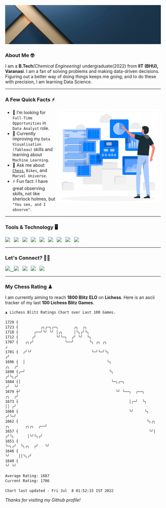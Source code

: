   <img src= "https://github.com/Laxman-Lakhan/Laxman-Lakhan/blob/master/Assets/Header.gif">

### About Me 🤓

I am a **B.Tech**_(Chemical Engineering)_ undergraduate(2022) from **IIT (BHU), Varanasi**. I am a fan of solving problems and making data-driven decisions. Figuring out a better way of doing things keeps me going; and to do these with precision, I am learning Data Science.

---

### A Few Quick Facts ⚡️
<img align="right" alt="Coding" width="340" src="https://github.com/Laxman-Lakhan/Laxman-Lakhan/blob/master/Assets/Data_Vector.jpg">   

- 🤝 I’m looking for `Full-Time Opportunities` in `Data Analyst` role.
- 📖 Currently improving my `Data Visualisation (Tableau)` skills and learning about `Machine Learning`.
- 💬 Ask me about [`Chess`](https://lichess.org/@/YourKingIsInDanger), `Bikes`, and `Marvel Universe`.
- ⚡️ Fun fact: I have great observing skills, not like sherlock holmes, but `"You see, and I observe"`.

---
### Tools & Technology 🖥

<img src="https://img.shields.io/badge/Python-white?logo=Python&logoColor=ColorName&style=ShieldStyle" /> &nbsp;
<img src="https://img.shields.io/badge/MySQL-white?logo=MySQL&logoColor=ColorName&style=ShieldStyle" /> &nbsp;
<img src="https://img.shields.io/badge/Tableau-white?logo=Tableau&logoColor=ColorName&style=ShieldStyle" /> &nbsp;
<img src="https://img.shields.io/badge/Advance Excel-white?logo=Microsoft+Excel&logoColor=196F3D&style=ShieldStyle" /> &nbsp;
<img src="https://img.shields.io/badge/Google Analytics-white?logo=Google+Analytics&logoColor=ColorName&style=ShieldStyle" /> &nbsp;
<img src="https://img.shields.io/badge/Jupyter-white?logo=Jupyter&logoColor=ColorName&style=ShieldStyle" /> &nbsp;
<img src="https://img.shields.io/badge/pandas-white?logo=Pandas&logoColor=000080&style=ShieldStyle" /> &nbsp;
<img src="https://img.shields.io/badge/numpy-white?logo=Numpy&logoColor=85C1E9&style=ShieldStyle" /> &nbsp;
<img src="https://img.shields.io/badge/scikit learn-white?logo=Scikit+Learn&logoColor=ColorName&style=ShieldStyle" /> &nbsp;



---

### Let's Connect? 🫳🏻

<a href="mailto:laxmansingh.lakhan@gmail.com"> <img src="https://img.icons8.com/fluent/48/000000/gmail.png" width="3.5%"/> &nbsp;
[<img src="https://img.icons8.com/color/48/000000/linkedin.png" width="3.5%"/>](https://www.linkedin.com/in/laxman-lakhan/)  &nbsp;
[<img src="https://img.icons8.com/fluent/48/000000/facebook-new.png" width="3.5%"/>](https://www.facebook.com/s.laxmanlakhan/)  &nbsp;
[<img src="https://img.icons8.com/fluent/48/000000/instagram-new.png" width="3.5%"/>](https://www.instagram.com/laxman.lakhan/)  &nbsp;
[<img src="https://img.icons8.com/color/48/000000/twitter.png" width="3.5%"/>](https://twitter.com/laxman__lakhan)  &nbsp;

 ---
  
### My Chess Rating ♟
  
I am currently aiming to reach **1800 Blitz ELO** on **Lichess**. Here is an ascii tracker of my last **100 Lichess Blitz Games**.

  ```
  ♟︎ 𝙻𝚒𝚌𝚑𝚎𝚜𝚜 𝙱𝚕𝚒𝚝𝚣 𝚁𝚊𝚝𝚒𝚗𝚐𝚜 𝙲𝚑𝚊𝚛𝚝 𝚘𝚟𝚎𝚛 𝙻𝚊𝚜𝚝 𝟷00 𝙶𝚊𝚖𝚎𝚜.
  
1729 ┤
1723 ┤          ╭╮╭─╮╭─╮       ╭╮  ╭╮
1718 ┤       ╭──╯╰╯ ╰╯ │╭╮     │╰╮╭╯╰╮
1712 ┤      ╭╯         ╰╯╰─╮  ╭╯ ╰╯  ╰╮
1707 ┤   ╭╮╭╯              ╰──╯       ╰╮ ╭╮ ╭╮                                                          ╭
1701 ┤  ╭╯╰╯                           ╰─╯╰─╯╰╮                                                        ╭╯
1696 ┤  │                                     ╰╮                                                  ╭╮  ╭╯
1690 ┤╭─╯                                      ╰╮                                                ╭╯╰╮╭╯
1684 ┤│                                         ╰─╮╭─╮                                          ╭╯  ╰╯
1679 ┼╯                                           ╰╯ ╰──╮  ╭──╮                            ╭╮  ╭╯
1673 ┤                                                  │╭─╯  ╰╮                           ││ ╭╯
1668 ┤                                                  ╰╯     ╰╮                         ╭╯╰─╯
1662 ┤                                                          ╰╮╭╮    ╭╮       ╭╮╭╮  ╭──╯
1657 ┤                                                           ╰╯│   ╭╯╰╮      │╰╯╰╮╭╯
1651 ┤                                                             ╰─╮╭╯  ╰╮╭╮  ╭╯   ╰╯
1646 ┤                                                               ╰╯    ││╰╮╭╯
1640 ┤                                                                     ╰╯ ╰╯ 

Average Rating: 1687
Current Rating: 1706

Chart last updated - Fri Jul  8 01:52:15 IST 2022  
  ```
  
  
*Thanks for visiting my Github profile!*
